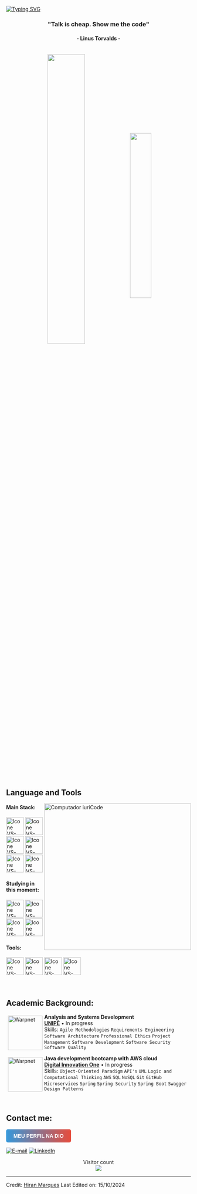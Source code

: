 [![Typing SVG](https://readme-typing-svg.herokuapp.com?color=FF3670&size=35&center=true&vCenter=true&width=1000&lines=Welcome+to+my+GitHub+profile!;My+name+is+Antonio+Gabriel;I'm+a+Developer;And+Student+of+Systems+Analysis+ana+Development)](https://git.io/typing-svg)

<h3 align="center">"Talk is cheap. Show me the code"</h3>
<h4 align="center">- Linus Torvalds -</h4>

<br>

<div align="center" style="margin-bottom:200px">
 <img width=45% align="center" src="https://github-readme-stats.vercel.app/api?username=GabaDev2412&theme=radical&show_icons=true&include_all_commits=true" />
 <img width=34% align="center" src="https://github-readme-stats.vercel.app/api/top-langs/?username=GabaDev2412&layout=compact&theme=radical" />
</div>

<br>

## Language and Tools

<img src="https://raw.githubusercontent.com/MicaelliMedeiros/micaellimedeiros/master/image/computer-illustration.png" min-width="400px" max-width="400px" width="400px" align="right" alt="Computador iuriCode">

#### Main Stack:

[<img height="48px" width="48px" alt="Icone VS-Code" src="https://skillicons.dev/icons?i=html"/>](https://developer.mozilla.org/pt-BR/docs/Web/HTML)
[<img height="48px" width="48px" alt="Icone VS-Code" src="https://skillicons.dev/icons?i=css"/>](https://developer.mozilla.org/pt-BR/docs/Web/CSS)
[<img height="48px" width="48px" alt="Icone VS-Code" src="https://skillicons.dev/icons?i=js"/>](https://developer.mozilla.org/pt-BR/docs/Web/JavaScript)
[<img height="48px" width="48px" alt="Icone VS-Code" src="https://skillicons.dev/icons?i=php"/>](https://www.php.net/docs.php)
[<img height="48px" width="48px" alt="Icone VS-Code" src="https://skillicons.dev/icons?i=nodejs"/>](https://nodejs.org/)
[<img height="48px" width="48px" alt="Icone VS-Code" src="https://skillicons.dev/icons?i=react"/>](https://react.dev/)

#### Studying in this moment:

[<img height="48px" width="48px" alt="Icone VS-Code" src="https://skillicons.dev/icons?i=docker"/>](https://docker.com/)
[<img height="48px" width="48px" alt="Icone VS-Code" src="https://skillicons.dev/icons?i=java"/>](https://www.java.com/)
[<img height="48px" width="48px" alt="Icone VS-Code" src="https://skillicons.dev/icons?i=mysql"/>](https://www.mysql.com/)
[<img height="48px" width="48px" alt="Icone VS-Code" src="https://skillicons.dev/icons?i=spring"/>](https://www.sring.com/)

#### Tools:

[<img height="48px" width="48px" alt="Icone VS-Code" src="https://skillicons.dev/icons?i=figma"/>](https://www.figma.com/)
[<img height="48px" width="48px" alt="Icone VS-Code" src="https://skillicons.dev/icons?i=vscode"/>](https://code.visualstudio.com/)
[<img height="48px" width="48px" alt="Icone VS-Code" src="https://skillicons.dev/icons?i=github"/>](https://github.com/)
[<img height="48px" width="48px" alt="Icone VS-Code" src="https://skillicons.dev/icons?i=git"/>](https://git-scm.com/)

<br>

## Academic Background:

[<img align="left" height="94px" width="94px" style="margin: 5px;" alt="Warpnet" src="https://bancariospb.com.br/wp-content/uploads/2021/04/unipe.jpg"/>](https://www.unipe.edu.br/)
**Analysis and Systems Development** \
[**UNIPÊ**](https://www.unipe.edu.br/) • In progress\
Skills: `Agile Methodologies` `Requirements Engineering` `Software Architecture` `Professional Ethics`
`Project Management` `Software Development` `Software Security` `Software Quality`

[<img align="left" height="94px" width="94px" style="margin: 5px;" alt="Warpnet" src="https://asset.brandfetch.io/idUQfJyQk7/idX7UJdxye.jpeg"/>](https://www.dio.me/)
**Java development bootcamp with AWS cloud** \
[**Digital Innovation One**](https://www.dio.me/) • In progress \
Skills: `Object-Oriented Paradigm` `API's` `UML` `Logic and Computational Thinking` `AWS` `SQL` `NoSQL` `Git` `GitHub` `Microservices` `Spring` `Spring Security` `Spring Boot` `Swagger` `Design Patterns`

<br>

## Contact me:

<a href="https://www.dio.me/users/antonio_gabrielTI" style="display: inline-block; padding: 10px 20px; border-radius: 5px; text-decoration: none; color: #fff; font-family: Arial, sans-serif; font-weight: bold; text-transform: uppercase; background: linear-gradient(to right, #3498db, #e74c3c); transition: background-color 0.3s ease;">Meu Perfil na DIO</a>

[![E-mail](https://img.shields.io/badge/-Email-054F77?style=for-the-badge&logo=microsoft-outlook&logoColor=white)](mailto:hiran2510!gmail.com)
[![LinkedIn](https://img.shields.io/badge/LinkedIn-0077B5?style=for-the-badge&logo=linkedin&logoColor=white)](https://www.linkedin.com/in/hiran-marques/)

 
<div align="center"> 
  Visitor count<br>
  <img src="https://profile-counter.glitch.me/nerigleston/count.svg"/>
</div>

---

Credit: [Hiran Marques](https://github.com/hiranmarques)
Last Edited on: 15/10/2024
